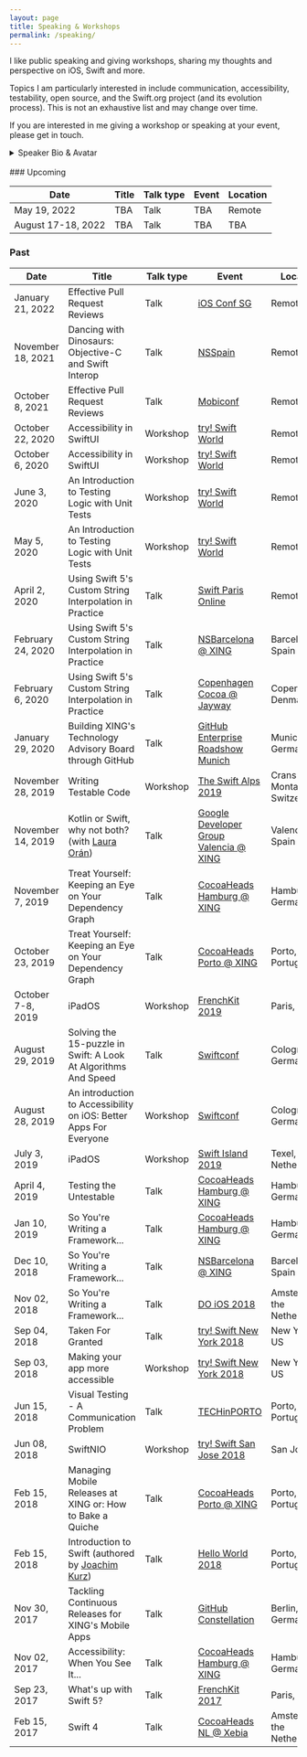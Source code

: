```yaml
---
layout: page
title: Speaking & Workshops
permalink: /speaking/
---
```


I like public speaking and giving workshops, sharing my thoughts and
perspective on iOS, Swift and more.

Topics I am particularly interested in include communication, accessibility,
testability, open source, and the Swift.org project (and its evolution process).
This is not an exhaustive list and may change over time.

If you are interested in me giving a workshop or speaking at your event, please
get in touch.

<details>
	<summary>Speaker Bio & Avatar</summary>

<p>
<img src="../assets/general/avatar.jpg" alt="Bas Broek" width="300">
</p>
<p>
Bas is an iOS and macOS developer with a passion for testability, accessibility
and user-centric apps. He cares about communication and collaboration.
</p>
Likes coffee and watches (a lot).
</details>

<br />
### Upcoming

| Date | Title | Talk type | Event | Location |
|-|-|-|-|-|
| May 19, 2022 | TBA | Talk | TBA | Remote |
| August 17-18, 2022 | TBA | Talk | TBA | TBA |


### Past

| Date | Title | Talk type | Event | Location | Slides | Video |
|-|-|-|-|-|-|-|
| January 21, 2022 | Effective Pull Request Reviews | Talk | [iOS Conf SG](https://www.iosconf.sg) | Remote | [x](https://speakerdeck.com/basthomas/effective-pull-request-reviews) | [x](https://www.youtube.com/watch?v=WdmYR5I9F7g) |
| November 18, 2021 | Dancing with Dinosaurs: Objective-C and Swift Interop | Talk | [NSSpain](https://nsspain.com) | Remote | [x](https://speakerdeck.com/basthomas/dancing-with-dinosaurs-objective-c-and-swift-interop) | TBA |
| October 8, 2021 | Effective Pull Request Reviews | Talk | [Mobiconf](https://mobiconf.org) | Remote | [x](https://speakerdeck.com/basthomas/effective-pull-request-reviews) | [x](https://www.yout-ube.com/watch?v=Ae5Simocebo) |
| October 22, 2020 | Accessibility in SwiftUI | Workshop | [try! Swift World](https://www.tryswift.co/world) | Remote | [x](https://speakerdeck.com/basthomas/accessibility-in-swiftui-better-apps-for-everyone) | - |
| October 6, 2020 | Accessibility in SwiftUI | Workshop | [try! Swift World](https://www.tryswift.co/world) | Remote | [x](https://speakerdeck.com/basthomas/accessibility-in-swiftui-better-apps-for-everyone) | - |
| June 3, 2020 | An Introduction to Testing Logic with Unit Tests | Workshop | [try! Swift World](https://www.tryswift.co/world) | Remote | [x](https://speakerdeck.com/basthomas/an-introduction-to-unit-testing-logic-in-swift) | - |
| May 5, 2020 | An Introduction to Testing Logic with Unit Tests | Workshop | [try! Swift World](https://www.tryswift.co/world) | Remote | [x](https://speakerdeck.com/basthomas/an-introduction-to-unit-testing-logic-in-swift) | - |
| April 2, 2020 | Using Swift 5's Custom String Interpolation in Practice | Talk | [Swift Paris Online](https://www.meetup.com/swiftparis/events/269742426/) | Remote | [x](https://speakerdeck.com/basthomas/swift-5-s-custom-string-interpolation-in-practice) | - |
| February 24, 2020 | Using Swift 5's Custom String Interpolation in Practice | Talk | [NSBarcelona @ XING](https://www.meetup.com/nsbarcelona/events/268855153/) | Barcelona, Spain | [x](https://speakerdeck.com/basthomas/swift-5-s-custom-string-interpolation-in-practice) | - |
| February 6, 2020 | Using Swift 5's Custom String Interpolation in Practice | Talk | [Copenhagen Cocoa @ Jayway](https://www.meetup.com/CopenhagenCocoa/) | Copenhagen, Denmark | [x](https://speakerdeck.com/basthomas/swift-5-s-custom-string-interpolation-in-practice) | - |
| January 29, 2020 | Building XING's Technology Advisory Board through GitHub | Talk | [GitHub Enterprise Roadshow Munich](https://githubenterpriseroadshowmunich.splashthat.com) | Munich, Germany | [x](https://speakerdeck.com/basthomas/building-xings-technology-advisory-board-through-github) | - |
| November 28, 2019 | Writing Testable Code | Workshop | [The Swift Alps 2019](https://theswiftalps.com) | Crans-Montana, Switzerland | [x](https://speakerdeck.com/basthomas/writing-testable-code) | - |
| November 14, 2019 | Kotlin or Swift, why not both? (with [Laura Orán](https://twitter.com/sastresa)) | Talk | [Google Developer Group Valencia @ XING](https://www.meetup.com/GDGValencia/) | Valencia, Spain | [x](https://speakerdeck.com/basthomas/kotlin-or-swift-why-not-both) | - |
| November 7, 2019 | Treat Yourself: Keeping an Eye on Your Dependency Graph | Talk | [CocoaHeads Hamburg @ XING](https://www.meetup.com/CocoaHeads-Hamburg/) | Hamburg, Germany | [x](https://speakerdeck.com/basthomas/treat-yourself-keeping-an-eye-on-your-dependency-graph) | - |
| October 23, 2019 | Treat Yourself: Keeping an Eye on Your Dependency Graph | Talk | [CocoaHeads Porto @ XING](https://www.meetup.com/CocoaHeads-Porto/) | Porto, Portugal | [x](https://speakerdeck.com/basthomas/treat-yourself-keeping-an-eye-on-your-dependency-graph) | - |
| October 7-8, 2019 | iPadOS | Workshop | [FrenchKit 2019](https://frenchkit.fr) | Paris, France | [x](https://speakerdeck.com/basthomas/an-introduction-to-ipados-workshop-5b614f1f-aef8-4aaf-b724-fd7d6695acf1) | - |
| August 29, 2019 | Solving the 15-puzzle in Swift: A Look At Algorithms And Speed | Talk | [Swiftconf](https://swiftconf.com) | Cologne, Germany | [x](https://speakerdeck.com/basthomas/solving-the-15-puzzle-in-swift-a-look-at-algorithms-and-speed) | [x](https://www.yout-ube.com/watch?v=PgZ3afnuVa4) |
| August 28, 2019 | An introduction to Accessibility on iOS: Better Apps For Everyone | Workshop | [Swiftconf](https://swiftconf.com) | Cologne, Germany | [x](https://speakerdeck.com/basthomas/an-introduction-to-accessibility-on-ios-better-apps-for-everyone) | - |
| July 3, 2019 | iPadOS | Workshop | [Swift Island 2019](https://swiftisland.nl) | Texel, the Netherlands | [x](https://speakerdeck.com/basthomas/an-introduction-to-ipados-workshop) | - |
| April 4, 2019 | Testing the Untestable | Talk | [CocoaHeads Hamburg @ XING](https://www.meetup.com/CocoaHeads-Hamburg/) | Hamburg, Germany | [x](https://speakerdeck.com/basthomas/testing-the-untestable) | - |
| Jan 10, 2019 | So You're Writing a Framework... | Talk | [CocoaHeads Hamburg @ XING](https://www.meetup.com/CocoaHeads-Hamburg/) | Hamburg, Germany | [x](https://speakerdeck.com/basthomas/so-youre-writing-a-framework-dot-dot-dot) | - |
| Dec 10, 2018 | So You're Writing a Framework... | Talk | [NSBarcelona @ XING](https://www.meetup.com/nsbarcelona/) | Barcelona, Spain | [x](https://speakerdeck.com/basthomas/so-youre-writing-a-framework-dot-dot-dot-more-swift-version) | - |
| Nov 02, 2018 | So You're Writing a Framework... | Talk | [DO iOS 2018](https://do-ios.com) | Amsterdam, the Netherlands | [x](https://speakerdeck.com/basthomas/so-youre-writing-a-framework-dot-dot-dot) | [x](https://www.yout-ube.com/watch?v=V9zmHUlPMfs) |
| Sep 04, 2018 | Taken For Granted | Talk | [try! Swift New York 2018](https://www.tryswift.co/events/2018/nyc) | New York, US | [x](https://speakerdeck.com/basthomas/taken-for-granted) | [x](https://www.yout-ube.com/watch?v=ePuOrCbIW-o) |
| Sep 03, 2018 | Making your app more accessible | Workshop | [try! Swift New York 2018](https://www.tryswift.co/events/2018/nyc) | New York, US | [x](https://speakerdeck.com/basthomas/accessibility-workshop) | - |
| Jun 15, 2018 | Visual Testing - A Communication Problem | Talk | [TECHinPORTO](https://www.techinporto.com) | Porto, Portugal | [x](https://speakerdeck.com/basthomas/visual-testing-a-communication-problem) | - |
| Jun 08, 2018 | SwiftNIO | Workshop | [try! Swift San Jose 2018](https://www.tryswift.co/events/2018/sanjose) | San Jose, US | [x](https://speakerdeck.com/basthomas/swiftnio) | - |
| Feb 15, 2018 | Managing Mobile Releases at XING or: How to Bake a Quiche | Talk | [CocoaHeads Porto @ XING](https://www.meetup.com/CocoaHeads-Porto) | Porto, Portugal | [x](https://speakerdeck.com/basthomas/managing-mobile-releases-at-xing-or-how-to-bake-a-quiche) | - |
| Feb 15, 2018 | Introduction to Swift (authored by [Joachim Kurz](http://blog.cocoafrog.de)) | Talk | [Hello World 2018](https://helloworldconf.pt) | Porto, Portugal | [x](http://khd2.de/talks/Introduction-to-Swift-Hello-World/HelloWorld_Conf-Introduction_to_Swift.pdf) | - |
| Nov 30, 2017 | Tackling Continuous Releases for XING's Mobile Apps | Talk | [GitHub Constellation](http://githubconstellation.com/berlin/) | Berlin, Germany | [x](https://speakerdeck.com/basthomas/tackling-continuous-releases-for-xings-mobile-apps) | - |
| Nov 02, 2017 | Accessibility: When You See It... | Talk | [CocoaHeads Hamburg @ XING](https://www.meetup.com/CocoaHeads-Hamburg/) | Hamburg, Germany | [x](https://speakerdeck.com/basthomas/accessibility-when-you-see-it-dot-dot-dot) | - |
| Sep 23, 2017 | What's up with Swift 5? | Talk | [FrenchKit 2017](http://2017.frenchkit.fr) | Paris, France | [x](https://speakerdeck.com/basthomas/whats-up-with-swift-5) | [x](https://www.yout-ube.com/watch?v=XXqZaKodLfA) |
| Feb 15, 2017 | Swift 4 | Talk | [CocoaHeads NL @ Xebia](https://www.meetup.com/CocoaHeadsNL/) | Amsterdam, the Netherlands | [x](https://speakerdeck.com/basthomas/swift-4) | - |
